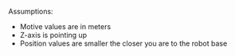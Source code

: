 Assumptions:
- Motive values are in meters
- Z-axis is pointing up
- Position values are smaller the closer you are to the robot base